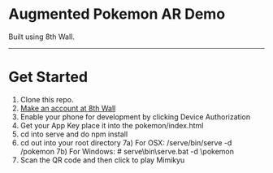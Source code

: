 # Augmented Pokemon AR Demo

Built using 8th Wall.

- - -

# Get Started

1) Clone this repo.
2) [Make an account at 8th Wall](https://www.8thwall.com/)
3) Enable your phone for development by clicking Device Authorization
4) Get your App Key place it into the pokemon/index.html
5) cd into serve and do npm install
6) cd out into your root directory
7a) For OSX: /serve/bin/serve -d /pokemon
7b) For Windows: # serve\bin\serve.bat -d \pokemon
8) Scan the QR code and then click to play Mimikyu